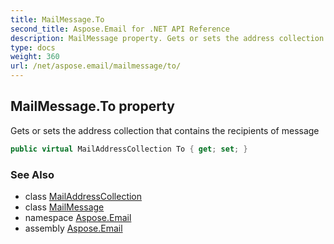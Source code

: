 ```yaml
---
title: MailMessage.To
second_title: Aspose.Email for .NET API Reference
description: MailMessage property. Gets or sets the address collection that contains the recipients of message
type: docs
weight: 360
url: /net/aspose.email/mailmessage/to/
---
```

## MailMessage.To property

Gets or sets the address collection that contains the recipients of message

```csharp
public virtual MailAddressCollection To { get; set; }
```

### See Also

* class [MailAddressCollection](../../mailaddresscollection/)
* class [MailMessage](../)
* namespace [Aspose.Email](../../mailmessage/)
* assembly [Aspose.Email](../../../)


